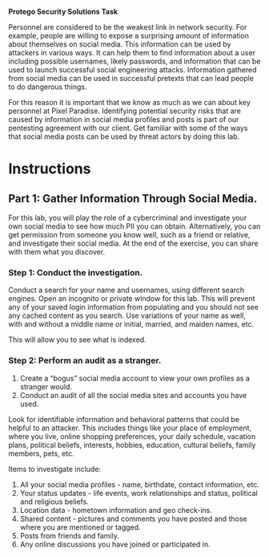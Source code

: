 **Protego Security Solutions Task**

Personnel are considered to be the weakest link in network security. For example, people are willing to expose a surprising amount of information about themselves on social media. This information can be used by attackers in various ways. It can help them to find information about a user including possible usernames, likely passwords, and information that can be used to launch successful social engineering attacks. Information gathered from social media can be used in successful pretexts that can lead people to do dangerous things.

For this reason it is important that we know as much as we can about key personnel at Pixel Paradise. Identifying potential security risks that are caused by information in social media profiles and posts is part of our pentesting agreement with our client. Get familiar with some of the ways that social media posts can be used by threat actors by doing this lab.

# Instructions

## Part 1: Gather Information Through Social Media.

For this lab, you will play the role of a cybercriminal and investigate your own social media to see how much PII you can obtain. Alternatively, you can get permission from someone you know well, such as a friend or relative, and investigate their social media. At the end of the exercise, you can share with them what you discover.

### Step 1: Conduct the investigation.

Conduct a search for your name and usernames, using different search engines. Open an incognito or private window for this lab. This will prevent any of your saved login information from populating and you should not see any cached content as you search. Use variations of your name as well, with and without a middle name or initial, married, and maiden names, etc.

This will allow you to see what is indexed.

### Step 2: Perform an audit as a stranger.

1. Create a “bogus” social media account to view your own profiles as a stranger would.
2. Conduct an audit of all the social media sites and accounts you have used.

Look for identifiable information and behavioral patterns that could be helpful to an attacker. This includes things like your place of employment, where you live, online shopping preferences, your daily schedule, vacation plans, political beliefs, interests, hobbies, education, cultural beliefs, family members, pets, etc.

Items to investigate include:

1. All your social media profiles - name, birthdate, contact information, etc.
2. Your status updates - life events, work relationships and status, political and religious beliefs.
3. Location data - hometown information and geo check-ins.
4. Shared content - pictures and comments you have posted and those where you are mentioned or tagged.
5. Posts from friends and family.
6. Any online discussions you have joined or participated in.

